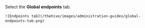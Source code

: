 Select the **Global endpoints** tab.
    
    ![Endpoints tab](/thehive/images/administration-guides/global-endpoints-tab.png)
